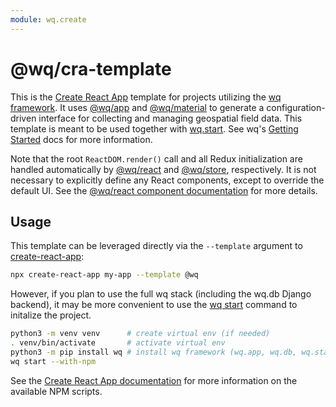 ```yaml
---
module: wq.create
---
```


@wq/cra-template
================

This is the [Create React App][create-react-app] template for projects utilizing the [wq framework].  It uses [@wq/app] and [@wq/material] to generate a configuration-driven interface for collecting and managing geospatial field data.   This template is meant to be used together with [wq.start].  See wq's [Getting Started] docs for more information.

Note that the root `ReactDOM.render()` call and all Redux initialization are handled automatically by [@wq/react] and [@wq/store], respectively.  It is not necessary to explicitly define any React components, except to override the default UI.  See the [@wq/react component documentation][react-components] for more details.

## Usage

This template can be leveraged directly via the `--template` argument to [create-react-app]:

```bash
npx create-react-app my-app --template @wq
```

However, if you plan to use the full wq stack (including the wq.db Django backend), it may be more convenient to use the [wq start][wq.start] command to initalize the project.

```bash
python3 -m venv venv      # create virtual env (if needed)
. venv/bin/activate       # activate virtual env
python3 -m pip install wq # install wq framework (wq.app, wq.db, wq.start, etc.)
wq start --with-npm
```

See the [Create React App documentation][create-react-app] for more information on the available NPM scripts.

[wq framework]: http://wq.io/
[@wq/app]: https://wq.io/docs/app-js
[@wq/material]: https://github.com/wq/wq.app/tree/master/packages/material
[wq.start]: https://wq.io/wq.start
[@wq/react]: https://github.com/wq/wq.app/tree/master/packages/react
[react-components]: https://github.com/wq/wq.app/tree/master/packages/react#components
[@wq/store]: https://github.com/wq/wq.app/tree/master/packages/store
[Getting Started]: https://wq.io/docs/setup
[create-react-app]: https://facebook.github.io/create-react-app/docs/getting-started
